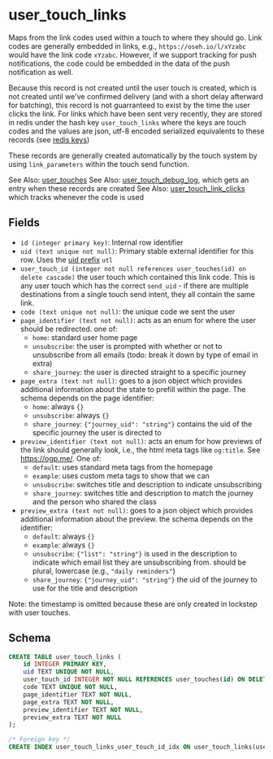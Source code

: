 # user_touch_links

Maps from the link codes used within a touch to where they should go. Link codes
are generally embedded in links, e.g., `https://oseh.io/l/xYzabc` would have the
link code `xYzabc`. However, if we support tracking for push notifications, the
code could be embedded in the data of the push notification as well.

Because this record is not created until the user touch is created, which is not
created until we've confirmed delivery (and with a short delay afterward for
batching), this record is not guarranteed to exist by the time the user clicks
the link. For links which have been sent very recently, they are stored in
redis under the hash key `user_touch_links` where the keys are touch codes and
the values are json, utf-8 encoded serialized equivalents to these records
(see [redis keys](../redis/keys.md))

These records are generally created automatically by the touch system by using
`link_parameters` within the touch send function.

See Also: [user_touches](./user_touches.md)
See Also: [user_touch_debug_log](./logs/user_touch_debug_log.md), which gets an entry
when these records are created
See Also: [user_touch_link_clicks](./user_touch_link_clicks.md) which tracks
whenever the code is used

## Fields

- `id (integer primary key)`: Internal row identifier
- `uid (text unique not null)`: Primary stable external identifier for this
  row. Uses the [uid prefix](../uid_prefixes.md) `utl`
- `user_touch_id (integer not null references user_touches(id) on delete cascade)`
  the user touch which contained this link code. This is any user touch which
  has the correct `send_uid` - if there are multiple destinations from a single
  touch send intent, they all contain the same link.
- `code (text unique not null)`: the unique code we sent the user
- `page_identifier (text not null)`: acts as an enum for where the user should be
  redirected. one of:
  - `home`: standard user home page
  - `unsubscribe`: the user is prompted with whether or not to unsubscribe from
    all emails (todo: break it down by type of email in extra)
  - `share_journey`: the user is directed straight to a specific journey
- `page_extra (text not null)`: goes to a json object which provides additional
  information about the state to prefill within the page. The schema depends on
  the page identifier:
  - `home`: always `{}`
  - `unsubscribe`: always `{}`
  - `share_journey`: `{"journey_uid": "string"}` contains the uid of the specific
    journey the user is directed to
- `preview_identifier (text not null)`: acts an enum for how previews of the link
  should generally look, i.e., the html meta tags like `og:title`.
  See https://ogp.me/. One of:
  - `default`: uses standard meta tags from the homepage
  - `example`: uses custom meta tags to show that we can
  - `unsubscribe`: switches title and description to indicate unsubscribing
  - `share_journey`: switches title and description to match the journey and the
    person who shared the class
- `preview_extra (text not null)`: goes to a json object which provides additional
  information about the preview. the schema depends on the identifier:
  - `default`: always `{}`
  - `example`: always `{}`
  - `unsubscribe`: `{"list": "string"}` is used in the description to indicate which
    email list they are unsubscribing from. should be plural, lowercase (e.g.,
    `"daily reminders"`)
  - `share_journey`: `{"journey_uid": "string"}` the uid of the journey to use for
    the title and description

Note: the timestamp is omitted because these are only created in lockstep with
user touches.

## Schema

```sql
CREATE TABLE user_touch_links (
    id INTEGER PRIMARY KEY,
    uid TEXT UNIQUE NOT NULL,
    user_touch_id INTEGER NOT NULL REFERENCES user_touches(id) ON DELETE CASCADE,
    code TEXT UNIQUE NOT NULL,
    page_identifier TEXT NOT NULL,
    page_extra TEXT NOT NULL,
    preview_identifier TEXT NOT NULL,
    preview_extra TEXT NOT NULL
);

/* Foreign key */
CREATE INDEX user_touch_links_user_touch_id_idx ON user_touch_links(user_touch_id);
```
